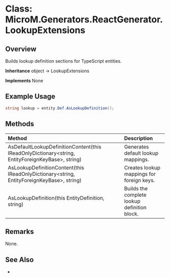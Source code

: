 # Class: MicroM.Generators.ReactGenerator.LookupExtensions
## Overview
Builds lookup definition sections for TypeScript entities.

**Inheritance**
object -> LookupExtensions

**Implements**
None

## Example Usage
```csharp
string lookup = entity.Def.AsLookupDefinition();
```
## Methods
| Method | Description |
|:------------|:-------------|
| AsDefaultLookupDefinitionContent(this IReadOnlyDictionary<string, EntityForeignKeyBase>, string) | Generates default lookup mappings. |
| AsLookupDefinitionContent(this IReadOnlyDictionary<string, EntityForeignKeyBase>, string) | Creates lookup mappings for foreign keys. |
| AsLookupDefinition(this EntityDefinition, string) | Builds the complete lookup definition block. |

## Remarks
None.

## See Also
-
